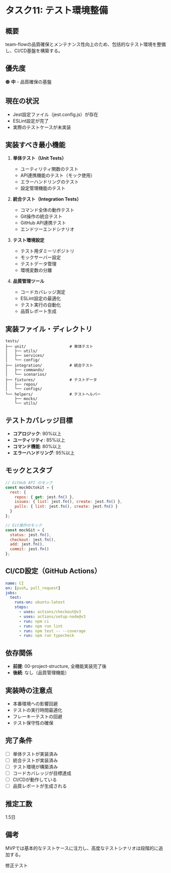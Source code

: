# タスク11: テスト環境整備

## 概要
team-flowの品質確保とメンテナンス性向上のため、包括的なテスト環境を整備し、CI/CD基盤を構築する。

## 優先度
🟠 **中** - 品質確保の基盤

## 現在の状況
- Jest設定ファイル（jest.config.js）が存在
- ESLint設定が完了
- 実際のテストケースが未実装

## 実装すべき最小機能
1. **単体テスト（Unit Tests）**
   - ユーティリティ関数のテスト
   - API連携機能のテスト（モック使用）
   - エラーハンドリングのテスト
   - 設定管理機能のテスト

2. **統合テスト（Integration Tests）**
   - コマンド全体の動作テスト
   - Git操作の統合テスト
   - GitHub API連携テスト
   - エンドツーエンドシナリオ

3. **テスト環境設定**
   - テスト用ダミーリポジトリ
   - モックサーバー設定
   - テストデータ管理
   - 環境変数の分離

4. **品質管理ツール**
   - コードカバレッジ測定
   - ESLint設定の最適化
   - テスト実行の自動化
   - 品質レポート生成

## 実装ファイル・ディレクトリ
```
tests/
├── unit/                   # 単体テスト
│   ├── utils/
│   ├── services/
│   └── config/
├── integration/            # 統合テスト
│   ├── commands/
│   └── scenarios/
├── fixtures/               # テストデータ
│   ├── repos/
│   └── configs/
└── helpers/                # テストヘルパー
    ├── mocks/
    └── utils/
```

## テストカバレッジ目標
- **コアロジック**: 90%以上
- **ユーティリティ**: 85%以上
- **コマンド機能**: 80%以上
- **エラーハンドリング**: 95%以上

## モックとスタブ
```javascript
// GitHub API のモック
const mockOctokit = {
  rest: {
    repos: { get: jest.fn() },
    issues: { list: jest.fn(), create: jest.fn() },
    pulls: { list: jest.fn(), create: jest.fn() }
  }
};

// Git操作のモック
const mockGit = {
  status: jest.fn(),
  checkout: jest.fn(),
  add: jest.fn(),
  commit: jest.fn()
};
```

## CI/CD設定（GitHub Actions）
```yaml
name: CI
on: [push, pull_request]
jobs:
  test:
    runs-on: ubuntu-latest
    steps:
      - uses: actions/checkout@v3
      - uses: actions/setup-node@v3
      - run: npm ci
      - run: npm run lint
      - run: npm test -- --coverage
      - run: npm run typecheck
```

## 依存関係
- **前提**: 00-project-structure, 全機能実装完了後
- **後続**: なし（品質管理機能）

## 実装時の注意点
- 本番環境への影響回避
- テストの実行時間最適化
- フレーキーテストの回避
- テスト保守性の確保

## 完了条件
- [ ] 単体テストが実装済み
- [ ] 統合テストが実装済み
- [ ] テスト環境が構築済み
- [ ] コードカバレッジが目標達成
- [ ] CI/CDが動作している
- [ ] 品質レポートが生成される

## 推定工数
1.5日

## 備考
MVPでは基本的なテストケースに注力し、高度なテストシナリオは段階的に追加する。

修正テスト
